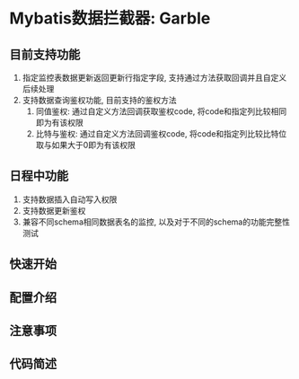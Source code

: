 # Mybatis数据拦截器: Garble

## 目前支持功能
1. 指定监控表数据更新返回更新行指定字段, 支持通过方法获取回调并且自定义后续处理
2. 支持数据查询鉴权功能, 目前支持的鉴权方法
   1. 同值鉴权: 通过自定义方法回调获取鉴权code, 将code和指定列比较相同即为有该权限
   2. 比特与鉴权: 通过自定义方法回调鉴权code, 将code和指定列比较比特位取与如果大于0即为有该权限

## 日程中功能
1. 支持数据插入自动写入权限
2. 支持数据更新鉴权
3. 兼容不同schema相同数据表名的监控, 以及对于不同的schema的功能完整性测试

## 快速开始

## 配置介绍

## 注意事项

## 代码简述